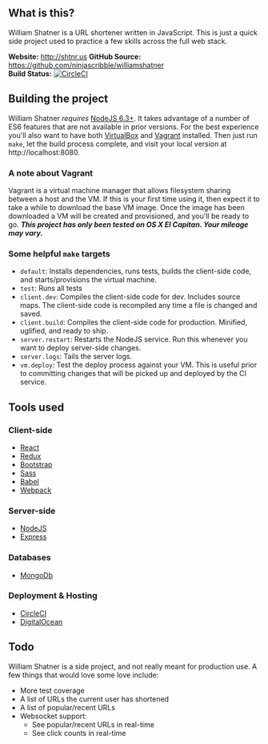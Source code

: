 What is this?
--
William Shatner is a URL shortener written in JavaScript. This is just a
quick side project used to practice a few skills across the full web stack.

**Website:** http://shtnr.us
**GitHub Source:** https://github.com/ninjascribble/williamshatner  
**Build Status:** [![CircleCI](https://circleci.com/gh/ninjascribble/williamshatner.svg?style=svg)](https://circleci.com/gh/ninjascribble/williamshatner)

Building the project
--
William Shatner _requires_ [NodeJS 6.3+](https://nodejs.org/en/). It takes advantage of a number of
ES6 features that are not available in prior versions. For the best experience you'll also want to
have both [VirtualBox](https://www.virtualbox.org/wiki/Downloads) and
[Vagrant](https://www.vagrantup.com/) installed. Then just run `make`, let the build process
complete, and visit your local version at http://localhost:8080.

### A note about Vagrant
Vagrant is a virtual machine manager that allows filesystem sharing between a host and the VM. If
this is your first time using it, then expect it to take a while to download the base VM image. Once
the image has been downloaded a VM will be created and provisioned, and you'll be ready to go.
_**This project has only been tested on OS X El Capitan. Your mileage may vary.**_

### Some helpful `make` targets
* `default`: Installs dependencies, runs tests, builds the client-side code, and starts/provisions
the virtual machine.
* `test`: Runs all tests
* `client.dev`: Compiles the client-side code for dev. Includes source maps. The client-side code is recompiled any time a file is changed and saved.
* `client.build`: Compiles the client-side code for production. Minified, uglified, and ready to
ship.
* `server.restart`: Restarts the NodeJS service. Run this whenever you want to deploy server-side changes.
* `server.logs`: Tails the server logs.
* `vm.deploy`: Test the deploy process against your VM. This is useful prior to committing changes
that will be picked up and deployed by the CI service.

Tools used
--
### Client-side
* [React](https://facebook.github.io/react/)
* [Redux](http://redux.js.org/)
* [Bootstrap](http://getbootstrap.com/)
* [Sass](http://sass-lang.com/)
* [Babel](https://babeljs.io)
* [Webpack](https://webpack.github.io/)

### Server-side
* [NodeJS](https://nodejs.org)
* [Express](https://expressjs.com/)

### Databases
* [MongoDb](https://www.mongodb.com)

### Deployment & Hosting
* [CircleCI](https://circleci.com/)
* [DigitalOcean](https://www.digitalocean.com/)

Todo
--
William Shatner is a side project, and not really meant for production use. A few things that would
love some love include:
* More test coverage
* A list of URLs the current user has shortened
* A list of popular/recent URLs
* Websocket support:
  * See popular/recent URLs in real-time
  * See click counts in real-time
